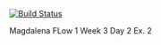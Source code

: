 [![Build Status](https://travis-ci.com/kasarama/SP3-REST-JPA-TEST-CI.svg?branch=master)](https://travis-ci.com/kasarama/SP3-REST-JPA-TEST-CI)

Magdalena
FLow 1 Week 3 Day 2 Ex. 2